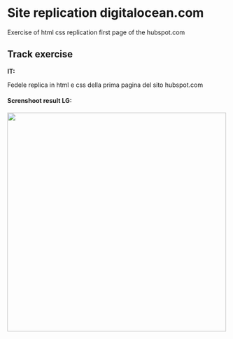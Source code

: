 <h1>Site replication digitalocean.com</h1>
<p>Exercise of html css replication first page of the hubspot.com</p>
<h2>Track exercise</h2>
 <p><strong>IT:</strong><br>
  <p>Fedele replica in html e css della prima pagina del sito hubspot.com</p>     
 <p>

<h4>Screnshoot result LG:</h4>
<img src="https://ibb.co/XD9Q5Tt" width="500" >


